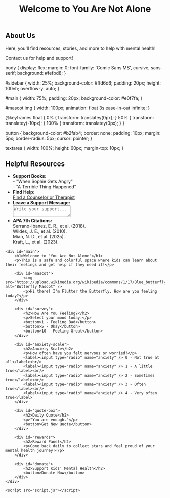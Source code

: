 <!DOCTYPE html>
<html lang="en">
  <head>
    <meta charset="UTF-8" />
    <meta name="viewport" content="width=device-width, initial-scale=1.0" />
    <title>You Are Not Alone</title>
    <link rel="stylesheet" href="style.css" />
  </head>
  <body>
    <header>
      <h1>Welcome to You Are Not Alone</h1>
    </header>
    <main>
      <section>
        <h2>About Us</h2>
        <p>Here, you'll find resources, stories, and more to help with mental health!</p>
      </section>
      <!-- You can add more content as needed -->
    </main>
    <footer>
      <p>Contact us for help and support!</p>
    </footer>
    <script src="script.js"></script>
  </body>
</html>
body {
    display: flex;
    margin: 0;
    font-family: 'Comic Sans MS', cursive, sans-serif;
    background: #fefbd8;
}

#sidebar {
    width: 25%;
    background-color: #ffd6d6;
    padding: 20px;
    height: 100vh;
    overflow-y: auto;
}

#main {
    width: 75%;
    padding: 20px;
    background-color: #e0f7fa;
}

#mascot img {
    width: 100px;
    animation: float 3s ease-in-out infinite;
}

@keyframes float {
    0% { transform: translatey(0px); }
    50% { transform: translatey(-10px); }
    100% { transform: translatey(0px); }
}

button {
    background-color: #b2fab4;
    border: none;
    padding: 10px;
    margin: 5px;
    border-radius: 5px;
    cursor: pointer;
}

textarea {
    width: 100%;
    height: 60px;
    margin-top: 10px;
}
<!DOCTYPE html>
<html lang="en">
<head>
    <meta charset="UTF-8" />
    <meta name="viewport" content="width=device-width, initial-scale=1.0"/>
    <title>You Are Not Alone</title>
    <link rel="stylesheet" href="style.css" />
</head>
<body>
    <div id="sidebar">
        <h2>Helpful Resources</h2>
        <ul>
            <li><strong>Support Books:</strong><br> - "When Sophie Gets Angry"<br> - "A Terrible Thing Happened"</li>
            <li><strong>Find Help:</strong><br><a href="#">Find a Counselor or Therapist</a></li>
            <li><strong>Leave a Support Message:</strong><br><textarea placeholder="Write your support..."></textarea></li>
            <li><strong>APA 7th Citations:</strong><br>
                Serrano-Ibanez, E. R., et al. (2018).<br>
                Wildes, J. E., et al. (2010).<br>
                Mian, N. D., et al. (2025).<br>
                Kraft, L., et al. (2023).
            </li>
        </ul>
    </div>

    <div id="main">
        <h1>Welcome to "You Are Not Alone"</h1>
        <p>This is a safe and colorful space where kids can learn about their feelings and get help if they need it!</p>
        
        <div id="mascot">
            <img src="https://upload.wikimedia.org/wikipedia/commons/1/17/Blue_butterfly_icon.svg" alt="Butterfly Mascot" />
            <p>Hi there! I'm Flutter the Butterfly. How are you feeling today?</p>
        </div>

        <div id="survey">
            <h2>How Are You Feeling?</h2>
            <p>Select your mood today:</p>
            <button>1 - Feeling Bad</button>
            <button>5 - Okay</button>
            <button>10 - Feeling Great</button>
        </div>

        <div id="anxiety-scale">
            <h2>Anxiety Scale</h2>
            <p>How often have you felt nervous or worried?</p>
            <label><input type="radio" name="anxiety" /> 0 - Not true at all</label><br/>
            <label><input type="radio" name="anxiety" /> 1 - A little true</label><br/>
            <label><input type="radio" name="anxiety" /> 2 - Sometimes true</label><br/>
            <label><input type="radio" name="anxiety" /> 3 - Often true</label><br/>
            <label><input type="radio" name="anxiety" /> 4 - Very often true</label>
        </div>

        <div id="quote-box">
            <h2>Daily Quote</h2>
            <p>"You are enough."</p>
            <button>Get New Quote</button>
        </div>

        <div id="rewards">
            <h2>Reward Panel</h2>
            <p>Come back daily to collect stars and feel proud of your mental health journey!</p>
        </div>

        <div id="donate">
            <h2>Support Kids' Mental Health</h2>
            <button>Donate Now</button>
        </div>
    </div>

    <script src="script.js"></script>
</body>
</html>
